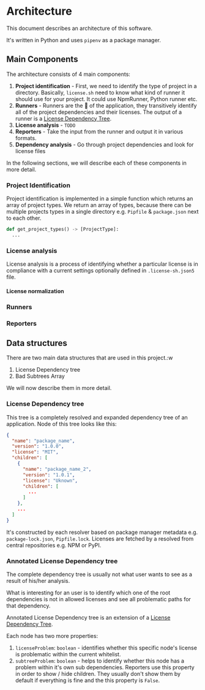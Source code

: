 # Architecture

This document describes an architecture of this software.

It's written in Python and uses `pipenv` as a package manager.


## Main Components
The architecture consists of 4 main components:

1. **Project identification** - First, we need to identify the type of project in a directory. Basically, `license.sh` need to know what kind of runner it should use for your project.
It could use NpmRunner, Python runner etc.
2. **Runners** - Runners are the :green_heart: of the application, they
   transitively identify all of the project dependencies and their
   licenses. The output of a runner is a [License Dependency Tree](#license-dependency-tree).
3. **License analysis** - `TODO`
4. **Reporters** - Take the input from the runner and output it in various formats.
4. **Dependency analysis** - Go through project dependencies and look for license files

In the following sections, we will describe each of these components in more detail.

### Project Identification

Project identification is implemented in a simple function which returns
an array of project types. We return an array of types, because there
can be multiple projects types in a single directory e.g. `Pipfile` &
`package.json` next to each other.
```python
def get_project_types() -> [ProjectType]:
  ...
 ```
 

### License analysis

License analysis is a process of identifying whether a particular
license is in compliance with a current settings optionally defined in
`.license-sh.json5` file.

#### License normalization

### Runners

### Reporters


## Data structures

There are two main data structures that are used in this project.:w 

1. License Dependency tree
2. Bad Subtrees Array

We will now describe them in more detail.

### License Dependency tree

This tree is a completely resolved and expanded dependency tree of an
application. Node of this tree looks like this:

```json
{
  "name": "package_name",
  "version": "1.0.0",
  "license": "MIT",
  "children": [
    {
      "name": "package_name_2",
      "version": "1.0.1",
      "license": "Uknown",
      "children": [
        ...
      ]
    },
    ...
  ]
}
```

It's constructed by each resolver based on package manager metadata e.g.
`package-lock.json`, `Pipfile.lock`. Licenses are fetched by a resolved 
from central repositories e.g. NPM or PyPI.

### Annotated License Dependency tree

The complete dependency tree is usually not what user wants to see as a
result of his/her analysis. 

What is interesting for an user is to identify which one of the root
dependencies is not in allowed licenses and see all problematic paths
for that dependency.

Annotated License Dependency tree is an extension of a
[License Dependency Tree](#license-dependency-tree). 

Each node has two more properties:

1. `licenseProblem`: `boolean` - identifies whether this specific node's
   license is problematic within the current whitelist.
2. `subtreeProblem`: `boolean` - helps to identify whether this node has
   a problem within it's own sub dependencies. Reporters use this
   property in order to show / hide children. They usually don't show
   them by default if everything is fine and the this property is
   `False`.
 
